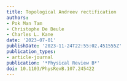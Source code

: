 ```yaml
---
title: Topological Andreev rectification
authors:
- Pok Man Tam
- Christophe De Beule
- Charles L. Kane
date: '2023-07-01'
publishDate: '2023-11-24T22:55:02.451555Z'
publication_types:
- article-journal
publication: '*Physical Review B*'
doi: 10.1103/PhysRevB.107.245422
---
```

